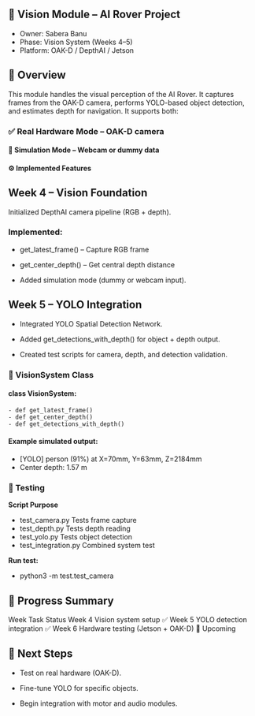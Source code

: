 ## 🧠 Vision Module – AI Rover Project

 - Owner: Sabera Banu
- Phase: Vision System (Weeks 4–5)
- Platform: OAK-D / DepthAI / Jetson

## 📖 Overview

This module handles the visual perception of the AI Rover.
It captures frames from the OAK-D camera, performs YOLO-based object detection, and estimates depth for navigation.
It supports both:

### ✅ Real Hardware Mode – OAK-D camera

#### 🧩 Simulation Mode – Webcam or dummy data

#### ⚙️ Implemented Features
## Week 4 – Vision Foundation

Initialized DepthAI camera pipeline (RGB + depth).

### Implemented:

- get_latest_frame() – Capture RGB frame

- get_center_depth() – Get central depth distance

- Added simulation mode (dummy or webcam input).

## Week 5 – YOLO Integration

- Integrated YOLO Spatial Detection Network.

- Added get_detections_with_depth() for object + depth output.

- Created test scripts for camera, depth, and detection validation.

### 🧩 VisionSystem Class
#### class VisionSystem:
    - def get_latest_frame()
    - def get_center_depth()
    - def get_detections_with_depth()


#### Example simulated output:

- [YOLO] person (91%) at X=70mm, Y=63mm, Z=2184mm
- Center depth: 1.57 m

### 🧪 Testing
**Script	Purpose**
- test_camera.py	Tests frame capture
- test_depth.py	Tests depth reading
- test_yolo.py	Tests object detection
- test_integration.py	Combined system test

**Run test:**

- python3 -m test.test_camera

## 📅 Progress Summary
Week	Task	Status
Week 4	Vision system setup	✅
Week 5	YOLO detection integration	✅
Week 6	Hardware testing (Jetson + OAK-D)	🔄 Upcoming
## 🔮 Next Steps

- Test on real hardware (OAK-D).

- Fine-tune YOLO for specific objects.

- Begin integration with motor and audio modules.